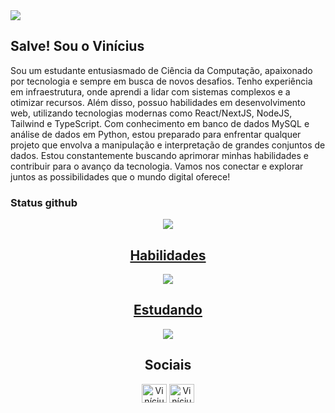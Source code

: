 <img src="https://bg-so-1.zippyimage.com/2024/03/18/41cab2b3b6dae97e3fe98ca3a6b5b18c.png">
<h2>Salve! Sou o Vinícius</h2>
<p>
  Sou um estudante entusiasmado de Ciência da Computação, apaixonado por tecnologia e sempre em busca de novos desafios. Tenho experiência em infraestrutura, onde aprendi a lidar com sistemas complexos e a otimizar recursos. Além disso, possuo habilidades em desenvolvimento web, utilizando tecnologias modernas como React/NextJS, NodeJS, Tailwind e TypeScript. Com conhecimento em banco de dados MySQL e análise de dados em Python, estou preparado para enfrentar qualquer projeto que envolva a manipulação e interpretação de grandes conjuntos de dados. Estou constantemente buscando aprimorar minhas habilidades e contribuir para o avanço da tecnologia. Vamos nos conectar e explorar juntos as possibilidades que o mundo digital oferece!
</p>

### Status github
<div align="center">
  <img src="https://github-readme-stats.vercel.app/api?username=ViniciusGGabriel&theme=dark&hide_border=false&include_all_commits=false&count_private=false"/>
  <a href="https://skillicons.dev">
    <h2>Habilidades</h2>
    <img src="https://skillicons.dev/icons?i=js,ts,react,vite,sass,tailwind,bootstrap,git,github&theme=dark&perline=9" />
    <h2>Estudando</h2>
    <img src="https://skillicons.dev/icons?i=postgresql,mysql,nodejs,py,java,spring,docker&theme=dark&perline=9" />
  </a>
</div>

 
<div align="center">
  <h2>Sociais</h2>
  <a href="https://www.linkedin.com/in/vin%C3%ADcius-gabriel-pereira-leit%C3%A3o/" target="blank"><img align="center" src="https://skillicons.dev/icons?i=linkedin&theme=dark&perline=9" alt="Vinícius" height="30" width="40" /></a>
  <a href="https://hub.docker.com/u/viniciusgggabriel" target="blank"><img align="center" src="https://skillicons.dev/icons?i=docker&theme=dark&perline=9" alt="Vinícius" height="30" width="40" /></a>
</div>

